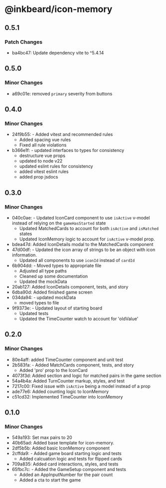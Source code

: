 # @inkbeard/icon-memory

## 0.5.1

### Patch Changes

- ba4bc47: Update dependency vite to ^5.4.14

## 0.5.0

### Minor Changes

- a69c01e: removed `primary` severity from buttons

## 0.4.0

### Minor Changes

- 24f9b55: - Added vitest and recommended rules
  - Added spacing vue rules
  - Fixed all rule violations
- b366e1f: - updated interfaces to types for consistency
  - destructure vue props
  - updated to node v22
  - updated eslint rules for consistency
  - added vitest eslint rules
  - added prop jsdocs

## 0.3.0

### Minor Changes

- 040c0ae: - Updated IconCard component to use `isActive` v-model instead of relying on the `gameHasStarted` state
  - Updated MatchedCards to account for both `isActive` and `isMatched` states
  - Updated IconMemory logic to account for `isActive` v-model prop.
- bdea47d: Added IconDetails modal to the MatchedCards component
- 47d00df: - Updated the icon array of strings to be an object with icon information.
  - Updated all components to use `iconId` instead of `cardId`
- 6b904dd: - Moved types to appropriate file
  - Adjusted all type paths
  - Cleaned up some documentation
  - Updated the mockData
- 20ab127: Added IconDetails component, tests, and story
- 6dba90d: Added finished game screen
- 034da94: - updated mockData
  - moved types to file
- 9f9373e: - Updated layout of starting board
  - Updated tests
  - Updated the TimeCounter watch to account for 'oldValue'

## 0.2.0

### Minor Changes

- 80e4aff: added TimeCounter component and unit test
- 2b583fa: - Added MatchCards component, tests, and story
  - Added 'pro' prop to the IconCard
- 4073f3d: Added section and logic for matched pairs in the game section
- 54a4b4a: Added TurnCounter markup, styles, and test
- 7217c00: Fixed issue with `isActive` being a model instead of a prop
- ade77e6: Added counting logic to IconMemory
- c51cd32: Implemented TimeCounter into IconMemory

## 0.1.0

### Minor Changes

- 549a193: Set max pairs to 20
- 40b65ad: Added base template for icon-memory.
- 2df5b5b: Added basic IconMemory component
- 2cffda9: - Added game board starting logic and tests
  - Added calcuation logic and tests for flipped cards
- 709a835: Added card interactions, styles, and tests
- 65fbc7c: - Added the GameSetup component and tests
  - Added an AppInputNumber for the pair count
  - Added a cta to start the game
